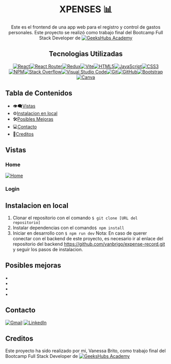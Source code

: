 <div align=center>

# XPENSES 📊

 Este es el frontend de una app web para el registro y control de gastos personales. Este proyecto se realizó como trabajo final del Bootcamp Full Stack Developer de [![GeeksHubs Academy](https://img.shields.io/badge/GeeksHubs_Academy-%23F40D12?style=for-the-badge&color=%23F40D12)](https://geekshubsacademy.com/)


## Tecnologias Utilizadas
[![React](https://img.shields.io/badge/react-%2320232a.svg?style=for-the-badge&logo=react&logoColor=%2361DAFB)](https://react.dev/)[![React Router](https://img.shields.io/badge/React_Router-CA4245?style=for-the-badge&logo=react-router&logoColor=white)](https://reactrouter.com/en/main)[![Redux](https://img.shields.io/badge/redux-%23593d88.svg?style=for-the-badge&logo=redux&logoColor=white)](https://redux.js.org/)[![Vite](https://img.shields.io/badge/vite-%23646CFF.svg?style=for-the-badge&logo=vite&logoColor=white)](https://vitejs.dev/)[![HTML5](https://img.shields.io/badge/html5-%23E34F26.svg?style=for-the-badge&logo=html5&logoColor=white)](https://html.com/document/)[![JavaScript](https://img.shields.io/badge/javascript-%23323330.svg?style=for-the-badge&logo=javascript&logoColor=%23F7DF1E)](https://www.javascript.com/)[![CSS3](https://img.shields.io/badge/css3-%231572B6.svg?style=for-the-badge&logo=css3&logoColor=white)](https://www.css3.com/)
[![NPM](https://img.shields.io/badge/NPM-%23CB3837.svg?style=for-the-badge&logo=npm&logoColor=white)](https://www.npmjs.com/)[![Stack Overflow](https://img.shields.io/badge/-Stackoverflow-FE7A16?style=for-the-badge&logo=stack-overflow&logoColor=white)](https://stackoverflow.com/)[![Visual Studio Code](https://img.shields.io/badge/Visual%20Studio%20Code-0078d7.svg?style=for-the-badge&logo=visual-studio-code&logoColor=white)](https://code.visualstudio.com/)[![Git](https://img.shields.io/badge/git-%23F05033.svg?style=for-the-badge&logo=git&logoColor=white)](https://git-scm.com/)[![GitHub](https://img.shields.io/badge/github-%23121011.svg?style=for-the-badge&logo=github&logoColor=white)](https://github.com/)[![Bootstrap](https://img.shields.io/badge/bootstrap-%238511FA.svg?style=for-the-badge&logo=bootstrap&logoColor=white)](https://react-bootstrap.netlify.app/)[![Canva](https://img.shields.io/badge/Canva-%2300C4CC.svg?style=for-the-badge&logo=Canva&logoColor=white)](https://www.canva.com/)
</div>

## Tabla de Contenidos
- 👁️‍🗨️[Vistas](#vistas)
- ⚙️[Instalacion en local](#einstalacion-en-local)
- 🛠️[Posibles Mejoras](#posibles-mejoras)
- 💻[Contacto](#contacto)
- 🪪[Creditos](#creditos)

## Vistas

### Home 
[![Home](https://i.gyazo.com/2553e1308b25296deae5bda241bb9eb4.gif)](https://gyazo.com/2553e1308b25296deae5bda241bb9eb4)

### Login

## Instalacion en local

1. Clonar el repositorio con el comando `$ git clone [URL del repositorio]`
2. Instalar dependencias con el comando` $ npm install `
3. Iniciar en desarrollo con `$ npm run dev`
Nota: En caso de querer conectar con el backend de este proyecto, es necesario ir al enlace del repositorio del backend https://github.com/vanbrigo/expense-record.git y seguir los pasos de instalacion.

## Posibles mejoras
▪️ <br>
▪️ <br>
▪️ <br>
▪️ <br>

## Contacto

[![Gmail](https://img.shields.io/badge/Gmail-D14836?style=for-the-badge&logo=gmail&logoColor=white)](mailto:vanessabritogonzalez@gmail.com)
[![LinkedIn](https://img.shields.io/badge/linkedin-%230077B5.svg?style=for-the-badge&logo=linkedin&logoColor=white)](https://www.linkedin.com/in/vanessabritogonzalez/)

## Creditos
Este proyecto ha sido realizado por mi, Vanessa Brito, como trabajo final del Bootcamp Full Stack Developer de [![GeeksHubs Academy](https://img.shields.io/badge/GeeksHubs_Academy-%23F40D12?style=for-the-badge&color=%23F40D12)](https://geekshubsacademy.com/)